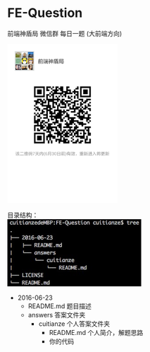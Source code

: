 # FE-Question
前端神盾局 微信群 每日一题 (大前端方向)

<img src="https://raw.githubusercontent.com/FE-SHIELD/FE-Question/master/asserts/images/WeChatCode.jpg" width="250" height="360"/>


目录结构：  
![](https://raw.githubusercontent.com/FE-SHIELD/FE-Question/master/asserts/images/fe-question-dir.png)

- 2016-06-23 
  - README.md 题目描述
  - answers 答案文件夹
    - cuitianze 个人答案文件夹
      - README.md 个人简介，解题思路  
      - 你的代码
